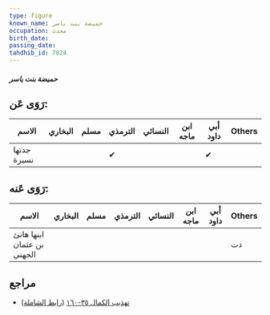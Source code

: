 ```yaml
---
type: figure
known_name: حميضة بنت ياسر
occupation: محدث
birth_date:
passing_date:
tahdhib_id: 7824
---
```

##### حميضة بنت ياسر

## رَوَى عَن:
| الاسم       | البخاري | مسلم | الترمذي | النسائي | ابن ماجه | أبي داود | Others |
| ----------- | ------- | ---- | ------- | ------- | -------- | -------- | ------ |
| جدتها نسيرة |         |      | ✔       |         |          | ✔        |        |
## رَوَى عَنه:
| الاسم                      | البخاري | مسلم | الترمذي | النسائي | ابن ماجه | أبي داود | Others |
| -------------------------- | ------- | ---- | ------- | ------- | -------- | -------- | ------ |
| ابنها هانئ بن عثمان الجهني |         |      |         |         |          |          | دت     |
## مراجع
- [تهذيب الكمال ٣٥-١٦٠](obsidian://open?vault=Tahdhib-al-Kamal&file=Figures/٧٨٢٤-حميضة%20بنت%20ياسر) ([رابط الشاملة](https://shamela.ws/book/3722/18759))